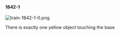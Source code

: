 #### 1842-1
![train-1842-1-0.png](https://github.com/lil-lab/nlvr/raw/master/nlvr/train/images/54/train-1842-1-0.png "train-1842-1-0.png")

There is exactly one yellow object touching the base